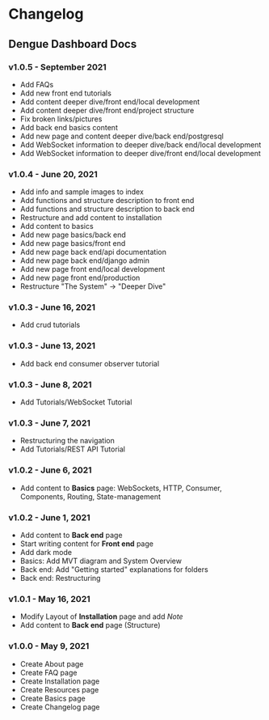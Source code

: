 # Changelog

## Dengue Dashboard Docs

### v1.0.5 - September 2021

- Add FAQs
- Add new front end tutorials
- Add content deeper dive/front end/local development
- Add content deeper dive/front end/project structure
- Fix broken links/pictures
- Add back end basics content
- Add new page and content deeper dive/back end/postgresql
- Add WebSocket information to deeper dive/back end/local development
- Add WebSocket information to deeper dive/front end/local development


### v1.0.4 - June 20, 2021
- Add info and sample images to index
- Add functions and structure description to front end
- Add functions and structure description to back end
- Restructure and add content to installation
- Add content to basics
- Add new page basics/back end
- Add new page basics/front end
- Add new page back end/api documentation
- Add new page back end/django admin
- Add new page front end/local development
- Add new page front end/production
- Restructure "The System" -> "Deeper Dive"

### v1.0.3 - June 16, 2021
- Add crud tutorials

### v1.0.3 - June 13, 2021
- Add back end consumer observer tutorial

### v1.0.3 - June 8, 2021
- Add Tutorials/WebSocket Tutorial

### v1.0.3 - June 7, 2021
- Restructuring the navigation
- Add Tutorials/REST API Tutorial

### v1.0.2 - June 6, 2021
- Add content to **Basics** page: WebSockets, HTTP, Consumer, Components, Routing, State-management

### v1.0.2 - June 1, 2021

- Add content to **Back end** page
- Start writing content for **Front end** page
- Add dark mode
- Basics: Add MVT diagram and System Overview
- Back end: Add "Getting started" explanations for folders
- Back end: Restructuring

### v1.0.1 - May 16, 2021

* Modify Layout of **Installation** page and add *Note*
* Add content to **Back end** page (Structure)

### v1.0.0 - May 9, 2021

* Create About page
* Create FAQ page
* Create Installation page
* Create Resources page
* Create Basics page
* Create Changelog page
